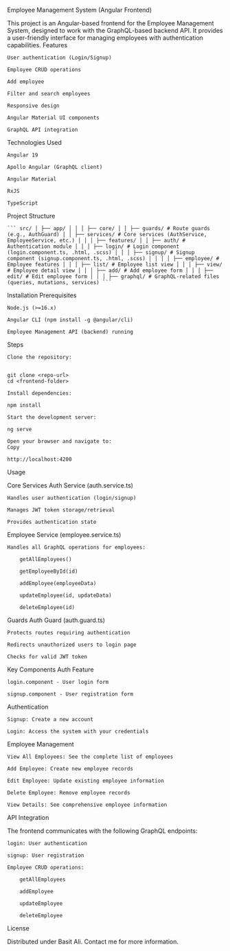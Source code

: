 Employee Management System (Angular Frontend)

This project is an Angular-based frontend for the Employee Management System, designed to work with the GraphQL-based backend API. It provides a user-friendly interface for managing employees with authentication capabilities.
Features

    User authentication (Login/Signup)

    Employee CRUD operations

    Add employee 

    Filter and search employees

    Responsive design

    Angular Material UI components

    GraphQL API integration

Technologies Used

    Angular 19

    Apollo Angular (GraphQL client)

    Angular Material

    RxJS

    TypeScript

Project Structure

<pre lang="nohighlight"><code>``` src/ │ ├── app/ │ │ │ ├── core/ │ │ ├── guards/ # Route guards (e.g., AuthGuard) │ │ ├── services/ # Core services (AuthService, EmployeeService, etc.) │ │ │ ├── features/ │ │ ├── auth/ # Authentication module │ │ │ ├── login/ # Login component (login.component.ts, .html, .scss) │ │ │ ├── signup/ # Signup component (signup.component.ts, .html, .scss) │ │ │ │ ├── employee/ # Employee features │ │ │ ├── list/ # Employee list view │ │ │ ├── view/ # Employee detail view │ │ │ ├── add/ # Add employee form │ │ │ ├── edit/ # Edit employee form │ │ │ ├── graphql/ # GraphQL-related files (queries, mutations, services) ```</code></pre>

Installation
Prerequisites

    Node.js (>=16.x)

    Angular CLI (npm install -g @angular/cli)

    Employee Management API (backend) running    


Steps

    Clone the repository:
      

    git clone <repo-url>
    cd <frontend-folder>

    Install dependencies:
    
    npm install   

    Start the development server:

    ng serve

    Open your browser and navigate to:
    Copy

    http://localhost:4200



Usage

Core Services
Auth Service (auth.service.ts)

    Handles user authentication (login/signup)

    Manages JWT token storage/retrieval

    Provides authentication state

Employee Service (employee.service.ts)

    Handles all GraphQL operations for employees:

        getAllEmployees()

        getEmployeeById(id)

        addEmployee(employeeData)

        updateEmployee(id, updateData)

        deleteEmployee(id)

Guards
Auth Guard (auth.guard.ts)

    Protects routes requiring authentication

    Redirects unauthorized users to login page

    Checks for valid JWT token

Key Components
Auth Feature

    login.component - User login form

    signup.component - User registration form

 Authentication

    Signup: Create a new account

    Login: Access the system with your credentials

 Employee Management

    View All Employees: See the complete list of employees

    Add Employee: Create new employee records

    Edit Employee: Update existing employee information

    Delete Employee: Remove employee records

    View Details: See comprehensive employee information

API Integration

The frontend communicates with the following GraphQL endpoints:

    login: User authentication

    signup: User registration

    Employee CRUD operations:

        getAllEmployees

        addEmployee

        updateEmployee

        deleteEmployee


License

Distributed under Basit Ali. Contact me for more information.        